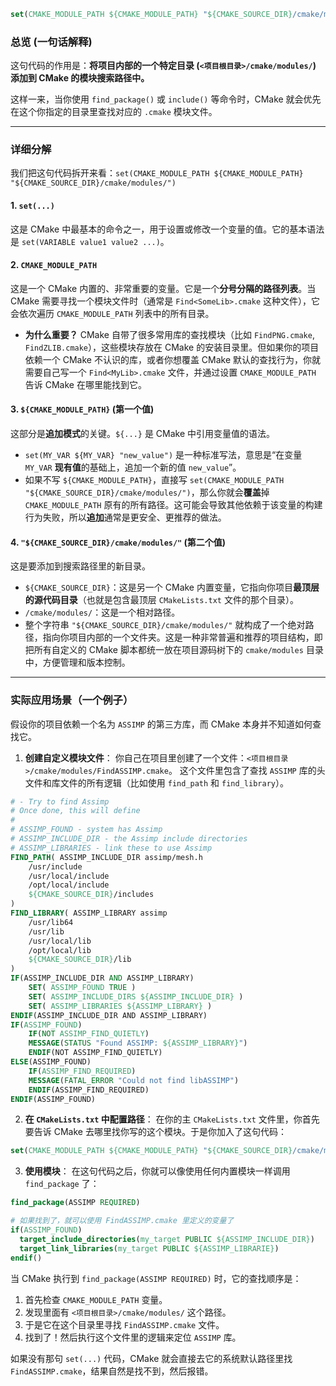 ```cmake
set(CMAKE_MODULE_PATH ${CMAKE_MODULE_PATH} "${CMAKE_SOURCE_DIR}/cmake/modules/")
```

### 总览 (一句话解释)

这句代码的作用是：**将项目内部的一个特定目录 (`<项目根目录>/cmake/modules/`) 添加到 CMake 的模块搜索路径中。**

这样一来，当你使用 `find_package()` 或 `include()` 等命令时，CMake 就会优先在这个你指定的目录里查找对应的 `.cmake` 模块文件。

---

### 详细分解

我们把这句代码拆开来看：`set(CMAKE_MODULE_PATH ${CMAKE_MODULE_PATH} "${CMAKE_SOURCE_DIR}/cmake/modules/")`

#### 1. `set(...)`
这是 CMake 中最基本的命令之一，用于设置或修改一个变量的值。它的基本语法是 `set(VARIABLE value1 value2 ...)`。

#### 2. `CMAKE_MODULE_PATH`
这是一个 CMake 内置的、非常重要的变量。它是一个**分号分隔的路径列表**。当 CMake 需要寻找一个模块文件时（通常是 `Find<SomeLib>.cmake` 这种文件），它会依次遍历 `CMAKE_MODULE_PATH` 列表中的所有目录。

- **为什么重要？** CMake 自带了很多常用库的查找模块（比如 `FindPNG.cmake`, `FindZLIB.cmake`），这些模块存放在 CMake 的安装目录里。但如果你的项目依赖一个 CMake 不认识的库，或者你想覆盖 CMake 默认的查找行为，你就需要自己写一个 `Find<MyLib>.cmake` 文件，并通过设置 `CMAKE_MODULE_PATH` 告诉 CMake 在哪里能找到它。

#### 3. `${CMAKE_MODULE_PATH}` (第一个值)
这部分是**追加模式**的关键。`${...}` 是 CMake 中引用变量值的语法。

- `set(MY_VAR ${MY_VAR} "new_value")` 是一种标准写法，意思是“在变量 `MY_VAR` **现有值**的基础上，追加一个新的值 `new_value`”。
- 如果不写 `${CMAKE_MODULE_PATH}`，直接写 `set(CMAKE_MODULE_PATH "${CMAKE_SOURCE_DIR}/cmake/modules/")`，那么你就会**覆盖**掉 `CMAKE_MODULE_PATH` 原有的所有路径。这可能会导致其他依赖于该变量的构建行为失败，所以**追加**通常是更安全、更推荐的做法。

#### 4. `"${CMAKE_SOURCE_DIR}/cmake/modules/"` (第二个值)
这是要添加到搜索路径里的新目录。

- `${CMAKE_SOURCE_DIR}`：这是另一个 CMake 内置变量，它指向你项目**最顶层的源代码目录**（也就是包含最顶层 `CMakeLists.txt` 文件的那个目录）。
- `/cmake/modules/`：这是一个相对路径。
- 整个字符串 `"${CMAKE_SOURCE_DIR}/cmake/modules/"` 就构成了一个绝对路径，指向你项目内部的一个文件夹。这是一种非常普遍和推荐的项目结构，即把所有自定义的 CMake 脚本都统一放在项目源码树下的 `cmake/modules` 目录中，方便管理和版本控制。

---

### 实际应用场景（一个例子）

假设你的项目依赖一个名为 `ASSIMP` 的第三方库，而 CMake 本身并不知道如何查找它。

1.  **创建自定义模块文件**：
    你自己在项目里创建了一个文件：`<项目根目录>/cmake/modules/FindASSIMP.cmake`。
    这个文件里包含了查找 `ASSIMP` 库的头文件和库文件的所有逻辑（比如使用 `find_path` 和 `find_library`）。

```cmake
# - Try to find Assimp
# Once done, this will define
#
# ASSIMP_FOUND - system has Assimp
# ASSIMP_INCLUDE_DIR - the Assimp include directories
# ASSIMP_LIBRARIES - link these to use Assimp
FIND_PATH( ASSIMP_INCLUDE_DIR assimp/mesh.h
	/usr/include
	/usr/local/include
	/opt/local/include
	${CMAKE_SOURCE_DIR}/includes
)
FIND_LIBRARY( ASSIMP_LIBRARY assimp
	/usr/lib64
	/usr/lib
	/usr/local/lib
	/opt/local/lib
	${CMAKE_SOURCE_DIR}/lib
)
IF(ASSIMP_INCLUDE_DIR AND ASSIMP_LIBRARY)
	SET( ASSIMP_FOUND TRUE )
	SET( ASSIMP_INCLUDE_DIRS ${ASSIMP_INCLUDE_DIR} )
	SET( ASSIMP_LIBRARIES ${ASSIMP_LIBRARY} )
ENDIF(ASSIMP_INCLUDE_DIR AND ASSIMP_LIBRARY)
IF(ASSIMP_FOUND)
	IF(NOT ASSIMP_FIND_QUIETLY)
	MESSAGE(STATUS "Found ASSIMP: ${ASSIMP_LIBRARY}")
	ENDIF(NOT ASSIMP_FIND_QUIETLY)
ELSE(ASSIMP_FOUND)
	IF(ASSIMP_FIND_REQUIRED)
	MESSAGE(FATAL_ERROR "Could not find libASSIMP")
	ENDIF(ASSIMP_FIND_REQUIRED)
ENDIF(ASSIMP_FOUND)

```

2.  **在 `CMakeLists.txt` 中配置路径**：
    在你的主 `CMakeLists.txt` 文件里，你首先要告诉 CMake 去哪里找你写的这个模块。于是你加入了这句代码：
```cmake
set(CMAKE_MODULE_PATH ${CMAKE_MODULE_PATH} "${CMAKE_SOURCE_DIR}/cmake/modules/")
```

3.  **使用模块**：
    在这句代码之后，你就可以像使用任何内置模块一样调用 `find_package` 了：
```cmake
find_package(ASSIMP REQUIRED)

# 如果找到了，就可以使用 FindASSIMP.cmake 里定义的变量了
if(ASSIMP_FOUND)
  target_include_directories(my_target PUBLIC ${ASSIMP_INCLUDE_DIR})
  target_link_libraries(my_target PUBLIC ${ASSIMP_LIBRARIE})
endif()
```

当 CMake 执行到 `find_package(ASSIMP REQUIRED)` 时，它的查找顺序是：
1.  首先检查 `CMAKE_MODULE_PATH` 变量。
2.  发现里面有 `<项目根目录>/cmake/modules/` 这个路径。
3.  于是它在这个目录里寻找 `FindASSIMP.cmake` 文件。
4.  找到了！然后执行这个文件里的逻辑来定位 `ASSIMP` 库。

如果没有那句 `set(...)` 代码，CMake 就会直接去它的系统默认路径里找 `FindASSIMP.cmake`，结果自然是找不到，然后报错。
 
